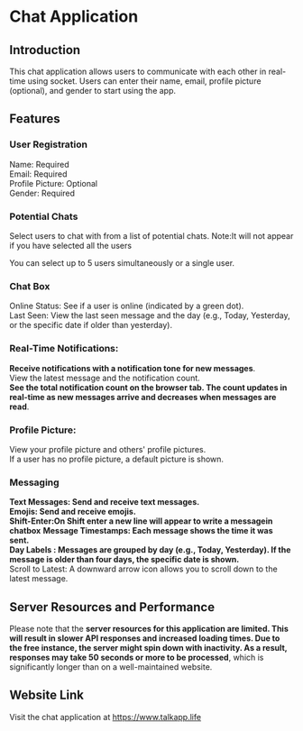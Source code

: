 # Chat Application
## Introduction
This chat application allows users to communicate with each other in real-time using socket. Users can enter their name, email, profile picture (optional), and gender to start using the app.

## Features
### User Registration

Name: Required   
Email: Required  
Profile Picture: Optional  
Gender: Required  
### Potential Chats
Select users to chat with from a list of potential chats.
Note:It will not appear if you have selected all the users

You can select up to 5 users simultaneously or a single user.  
### Chat Box
Online Status: See if a user is online (indicated by a green dot).  
Last Seen: View the last seen message and the day (e.g., Today, Yesterday, or the specific date if older than yesterday).  
### Real-Time Notifications:
**Receive notifications with a notification tone for new messages**.  
View the latest message and the notification count.  
**See the total notification count on the browser tab. The count updates in real-time as new messages arrive and decreases when messages are read**.  
### Profile Picture:
View your profile picture and others' profile pictures.  
If a user has no profile picture, a default picture is shown.  
### Messaging
**Text Messages: Send and receive text messages.**  
**Emojis: Send and receive emojis.**  
**Shift-Enter:On Shift enter a new line will appear to write a messagein chatbox**
**Message Timestamps: Each message shows the time it was sent.**  
**Day Labels  : Messages are grouped by day (e.g., Today, Yesterday). If the message is older than four days, the specific date is shown.**  
Scroll to Latest: A downward arrow icon allows you to scroll down to the latest message.
## Server Resources and Performance
Please note that the **server resources for this application are limited. This will result in slower API responses and increased loading times. Due to the free instance, the server might spin down with inactivity. As a result, responses may take 50 seconds or more to be processed**, which is significantly longer than on a well-maintained website.

## Website Link
Visit the chat application at https://www.talkapp.life 
